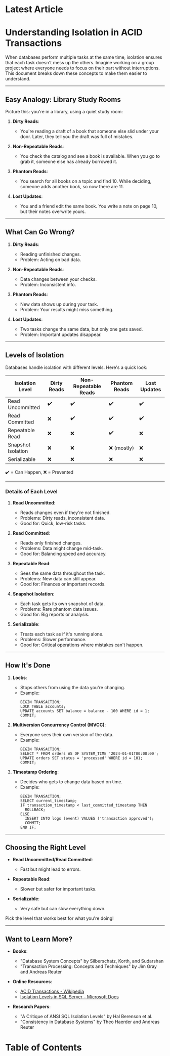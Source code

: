 # Latest Article

# Understanding Isolation in ACID Transactions

When databases perform multiple tasks at the same time, isolation ensures that each task doesn't mess up the others. Imagine working on a group project where everyone needs to focus on their part without interruptions. This document breaks down these concepts to make them easier to understand.

---

## **Easy Analogy: Library Study Rooms**

Picture this: you're in a library, using a quiet study room:

1. **Dirty Reads**:
   - You're reading a draft of a book that someone else slid under your door. Later, they tell you the draft was full of mistakes.

2. **Non-Repeatable Reads**:
   - You check the catalog and see a book is available. When you go to grab it, someone else has already borrowed it.

3. **Phantom Reads**:
   - You search for all books on a topic and find 10. While deciding, someone adds another book, so now there are 11.

4. **Lost Updates**:
   - You and a friend edit the same book. You write a note on page 10, but their notes overwrite yours.

---

## **What Can Go Wrong?**

1. **Dirty Reads**:
   - Reading unfinished changes.
   - Problem: Acting on bad data.

2. **Non-Repeatable Reads**:
   - Data changes between your checks.
   - Problem: Inconsistent info.

3. **Phantom Reads**:
   - New data shows up during your task.
   - Problem: Your results might miss something.

4. **Lost Updates**:
   - Two tasks change the same data, but only one gets saved.
   - Problem: Important updates disappear.

---

## **Levels of Isolation**

Databases handle isolation with different levels. Here's a quick look:

| Isolation Level    | Dirty Reads | Non-Repeatable Reads | Phantom Reads | Lost Updates |
| ------------------ | ----------- | -------------------- | ------------- | ------------ |
| Read Uncommitted   | ✔️          | ✔️                   | ✔️            | ✔️           |
| Read Committed     | ❌          | ✔️                   | ✔️            | ✔️           |
| Repeatable Read    | ❌          | ❌                   | ✔️            | ❌           |
| Snapshot Isolation | ❌          | ❌                   | ❌ (mostly)   | ❌           |
| Serializable       | ❌          | ❌                   | ❌            | ❌           |

✔️ = Can Happen, ❌ = Prevented

---

### **Details of Each Level**

1. **Read Uncommitted**:
   - Reads changes even if they're not finished.
   - Problems: Dirty reads, inconsistent data.
   - Good for: Quick, low-risk tasks.

2. **Read Committed**:
   - Reads only finished changes.
   - Problems: Data might change mid-task.
   - Good for: Balancing speed and accuracy.

3. **Repeatable Read**:
   - Sees the same data throughout the task.
   - Problems: New data can still appear.
   - Good for: Finances or important records.

4. **Snapshot Isolation**:
   - Each task gets its own snapshot of data.
   - Problems: Rare phantom data issues.
   - Good for: Big reports or analysis.

5. **Serializable**:
   - Treats each task as if it's running alone.
   - Problems: Slower performance.
   - Good for: Critical operations where mistakes can't happen.

---

## **How It's Done**

1. **Locks**:
   - Stops others from using the data you're changing.
   - Example:
     ```
     BEGIN TRANSACTION;
     LOCK TABLE accounts;
     UPDATE accounts SET balance = balance - 100 WHERE id = 1;
     COMMIT;
     ```

2. **Multiversion Concurrency Control (MVCC)**:
   - Everyone sees their own version of the data.
   - Example:
     ```
     BEGIN TRANSACTION;
     SELECT * FROM orders AS OF SYSTEM_TIME '2024-01-01T00:00:00';
     UPDATE orders SET status = 'processed' WHERE id = 101;
     COMMIT;
     ```

3. **Timestamp Ordering**:
   - Decides who gets to change data based on time.
   - Example:
     ```
     BEGIN TRANSACTION;
     SELECT current_timestamp;
     IF transaction_timestamp < last_committed_timestamp THEN
       ROLLBACK;
     ELSE
       INSERT INTO logs (event) VALUES ('transaction approved');
       COMMIT;
     END IF;
     ```

---

## **Choosing the Right Level**

- **Read Uncommitted/Read Committed**:
   - Fast but might lead to errors.

- **Repeatable Read**:
   - Slower but safer for important tasks.

- **Serializable**:
   - Very safe but can slow everything down.

Pick the level that works best for what you're doing!

---

## **Want to Learn More?**

- **Books**:
  - "Database System Concepts" by Silberschatz, Korth, and Sudarshan
  - "Transaction Processing: Concepts and Techniques" by Jim Gray and Andreas Reuter

- **Online Resources**:
  - [ACID Transactions - Wikipedia](https://en.wikipedia.org/wiki/ACID)
  - [Isolation Levels in SQL Server - Microsoft Docs](https://learn.microsoft.com/en-us/sql/t-sql/statements/set-transaction-isolation-level-transact-sql)

- **Research Papers**:
  - "A Critique of ANSI SQL Isolation Levels" by Hal Berenson et al.
  - "Consistency in Database Systems" by Theo Haerder and Andreas Reuter



# Table of Contents

